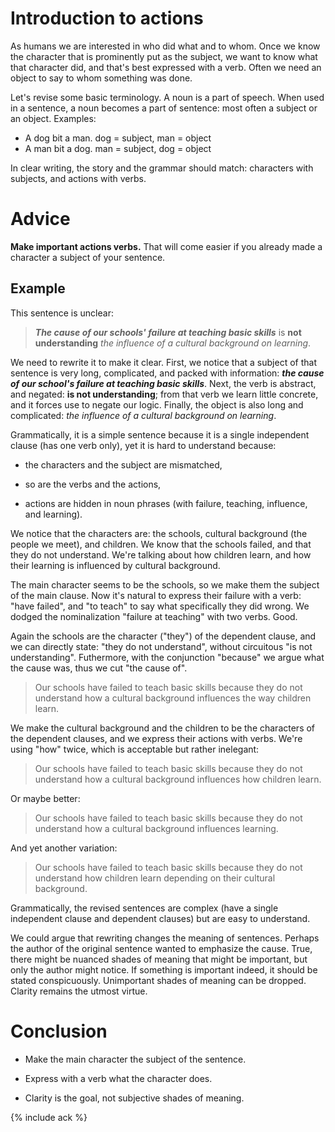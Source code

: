 # Introduction to actions

As humans we are interested in who did what and to whom.  Once we know
the character that is prominently put as the subject, we want to know
what that character did, and that's best expressed with a verb.  Often
we need an object to say to whom something was done.

Let's revise some basic terminology.  A noun is a part of speech.
When used in a sentence, a noun becomes a part of sentence: most often
a subject or an object.  Examples:

* A dog bit a man. dog = subject, man = object
* A man bit a dog. man = subject, dog = object

In clear writing, the story and the grammar should match: characters
with subjects, and actions with verbs.

# Advice

**Make important actions verbs.** That will come easier if you already
  made a character a subject of your sentence.

## Example

This sentence is unclear:

> _**The cause of our schools' failure at teaching basic skills**_ is
> **not understanding** *the influence of a cultural background on
> learning*.

We need to rewrite it to make it clear.  First, we notice that a
subject of that sentence is very long, complicated, and packed with
information: _**the cause of our school's failure at teaching basic
skills**_.  Next, the verb is abstract, and negated: **is not
understanding**; from that verb we learn little concrete, and it
forces use to negate our logic.  Finally, the object is also long and
complicated: *the influence of a cultural background on learning*.

Grammatically, it is a simple sentence because it is a single
independent clause (has one verb only), yet it is hard to understand
because:

* the characters and the subject are mismatched,

* so are the verbs and the actions,

* actions are hidden in noun phrases (with failure, teaching,
  influence, and learning). 

We notice that the characters are: the schools, cultural background
(the people we meet), and children.  We know that the schools failed,
and that they do not understand.  We're talking about how children
learn, and how their learning is influenced by cultural background.

The main character seems to be the schools, so we make them the
subject of the main clause.  Now it's natural to express their failure
with a verb: "have failed", and "to teach" to say what specifically
they did wrong.  We dodged the nominalization "failure at teaching"
with two verbs.  Good.

Again the schools are the character ("they") of the dependent clause,
and we can directly state: "they do not understand", without
circuitous "is not understanding".  Futhermore, with the conjunction
"because" we argue what the cause was, thus we cut "the cause of".

> Our schools have failed to teach basic skills because they do not
> understand how a cultural background influences the way children
> learn.

We make the cultural background and the children to be the characters
of the dependent clauses, and we express their actions with verbs.
We're using "how" twice, which is acceptable but rather inelegant:

> Our schools have failed to teach basic skills because they do not
> understand how a cultural background influences how children learn.

Or maybe better:

> Our schools have failed to teach basic skills because they do not
> understand how a cultural background influences learning.

And yet another variation:

> Our schools have failed to teach basic skills because they do not
> understand how children learn depending on their cultural
> background.

Grammatically, the revised sentences are complex (have a single
independent clause and dependent clauses) but are easy to understand.

We could argue that rewriting changes the meaning of sentences.
Perhaps the author of the original sentence wanted to emphasize the
cause.  True, there might be nuanced shades of meaning that might be
important, but only the author might notice.  If something is
important indeed, it should be stated conspicuously.  Unimportant
shades of meaning can be dropped.  Clarity remains the utmost virtue.

# Conclusion

* Make the main character the subject of the sentence.

* Express with a verb what the character does.

* Clarity is the goal, not subjective shades of meaning.

{% include ack %}